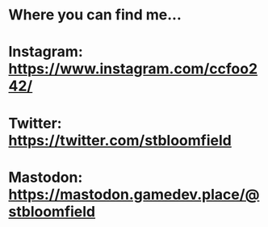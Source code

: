 # Where you can find me...

# Instagram: https://www.instagram.com/ccfoo242/

# Twitter: https://twitter.com/stbloomfield

# Mastodon: https://mastodon.gamedev.place/@stbloomfield
